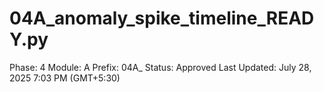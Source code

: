 # 04A_anomaly_spike_timeline_READY.py

Phase: 4
Module: A
Prefix: 04A_
Status: Approved
Last Updated: July 28, 2025 7:03 PM (GMT+5:30)

